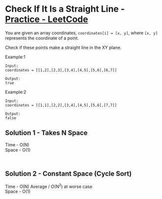 # Check If It Is a Straight Line - [Practice - LeetCode](https://leetcode.com/problems/check-if-it-is-a-straight-line/)

You are given an array coordinates, `coordinates[i] = [x, y]`, where `[x, y]` represents the coordinate of a point. <br>

Check if these points make a straight line in the XY plane.


Example:1
```
Input: 
coordinates = [[1,2],[2,3],[3,4],[4,5],[5,6],[6,7]]

Output: 
true
```
Example:2
```
Input: 
coordinates = [[1,1],[2,2],[3,4],[4,5],[5,6],[7,7]]

Output: 
false
```

## Solution 1 - Takes N Space 

Time - O(N)<br>
Space - O(1)

```cpp



```

## Solution 2 - Constant Space (Cycle Sort)

Time - O(N) Average / O(N<sup>2</sup>) at worse case  <br>
Space - O(1)

```cpp


```